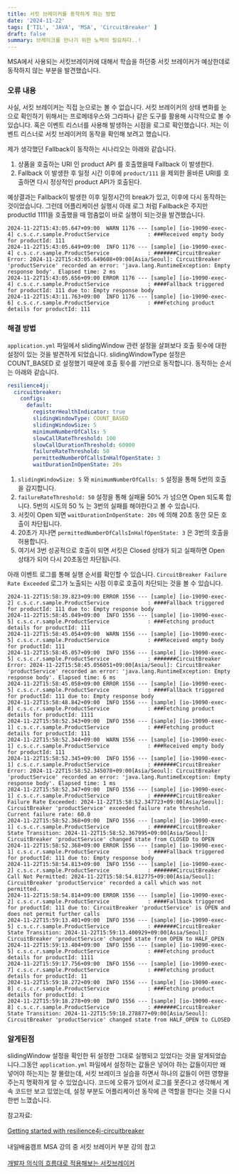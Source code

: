 ```yaml
---
title: 서킷 브레이커를 동작하게 하는 방법
date: '2024-11-22'
tags: ['TIL', 'JAVA', 'MSA', 'CircuitBreaker' ]
draft: false
summary: 브레이크를 만나기 위한 노력이 필요하다..!
---
```


MSA에서 사용되는 서킷브레이커에 대해서 학습을 하던중 서킷 브레이커가 예상한데로 동작하지 않는 부분을 발견했습니다.

### 오류 내용

사실, 서킷 브레이커는 직접 눈으로는 볼 수 없습니다. 서킷 브레이커의 상태 변화를 눈으로 확인하기 위해서는 프로메테우스와 그라파나 같은 도구를 활용해 시각적으로 볼 수 있습니다. 혹은 이벤트 리스너를 사용해 발생하는 시점을 로그로 확인했습니다. 저는 이벤트 리스너로 서킷 브레이커의 동작을 확인해 보려고 했습니다.

제가 생각했던 Fallback이 동작하는 시나리오는 아래와 같습니다.

1. 상품을 호출하는 URI 인 product API 를 호출했을때 Fallback 이 발생한다.
2. Fallback 이 발생한 후 일정 시간 이후에 `product/111` 을 제외한 올바른 URI를 호출하면 다시 정상적인 product API가 호출된다.

예상결과는 Fallback이 발생한 이후 일정시간의 break가 있고, 이후에 다시 동작하는 것이었습니다. 그런데 어플리케이션 실행시 아래 로그 처럼 Fallback은 주지만 productId 1111을 호출했을 때 멈춤없이 바로 실행이 되는것을 발견했습니다.

```
2024-11-22T15:43:05.647+09:00  WARN 1176 --- [sample] [io-19090-exec-4] c.s.c.r.sample.ProductService            : ###Received empty body for productId: 111
2024-11-22T15:43:05.649+09:00  INFO 1176 --- [sample] [io-19090-exec-4] c.s.c.r.sample.ProductService            : #######CircuitBreaker Error: 2024-11-22T15:43:05.649608+09:00[Asia/Seoul]: CircuitBreaker 'productService' recorded an error: 'java.lang.RuntimeException: Empty response body'. Elapsed time: 2 ms
2024-11-22T15:43:05.656+09:00 ERROR 1176 --- [sample] [io-19090-exec-4] c.s.c.r.sample.ProductService            : ####Fallback triggered for productId: 111 due to: Empty response body
2024-11-22T15:43:11.763+09:00  INFO 1176 --- [sample] [io-19090-exec-6] c.s.c.r.sample.ProductService            : ###Fetching product details for productId: 111
```

### 해결 방법

`application.yml` 파일에서 slidingWindow 관련 설정을 살펴보다 호출 횟수에 대한 설정이 있는 것을 발견하게 되었습니다. slidingWindowType 설정은 COUNT_BASED 로 설정했기 때문에 호출 횟수를 기반으로 동작합니다. 동작하는 순서는 아래와 같습니다.

```yml
resilience4j:
  circuitbreaker:
    configs:
      default:  
        registerHealthIndicator: true  
        slidingWindowType: COUNT_BASED  
        slidingWindowSize: 5  
        minimumNumberOfCalls: 5  
        slowCallRateThreshold: 100  
        slowCallDurationThreshold: 60000  
        failureRateThreshold: 50  
        permittedNumberOfCallsInHalfOpenState: 3  
        waitDurationInOpenState: 20s  
```

1. `slidingWindowSize: 5` 와 `minimumNumberOfCalls: 5` 설정을 통해 5번의 호출을 감지합니다. 
2. `failureRateThreshold: 50` 설정을 통해 실패율 50% 가 넘으면 Open 되도록 합니다. 5번의 시도의 50 % 는 3번의 실패를 해야한다고 볼 수 있습니다.
3. 서킷이 Open 되면 `waitDurationInOpenState: 20s` 에 의해 20초 동안 모든 호출이 차단됩니다.
4. 20초가 지나면 `permittedNumberOfCallsInHalfOpenState: 3` 은 3번의 호출을 허용합니다.
5. 여기서 3번 성공적으로 호출이 되면 서킷은 Closed 상태가 되고 실패하면 Open 상태가 되어 다시 20초동안 차단됩니다.

아래 이벤트 로그를 통해 실행 순서를 확인할 수 있습니다. `CircuitBreaker Failure Rate Exceeded` 로그가 노출되는 시점 이후로 호출이 차단되는 것을 볼 수 있습니다.

```
2024-11-22T15:58:39.823+09:00 ERROR 1556 --- [sample] [io-19090-exec-2] c.s.c.r.sample.ProductService            : ####Fallback triggered for productId: 111 due to: Empty response body
2024-11-22T15:58:45.049+09:00  INFO 1556 --- [sample] [io-19090-exec-5] c.s.c.r.sample.ProductService            : ###Fetching product details for productId: 111
2024-11-22T15:58:45.054+09:00  WARN 1556 --- [sample] [io-19090-exec-5] c.s.c.r.sample.ProductService            : ###Received empty body for productId: 111
2024-11-22T15:58:45.057+09:00  INFO 1556 --- [sample] [io-19090-exec-5] c.s.c.r.sample.ProductService            : #######CircuitBreaker Error: 2024-11-22T15:58:45.056051+09:00[Asia/Seoul]: CircuitBreaker 'productService' recorded an error: 'java.lang.RuntimeException: Empty response body'. Elapsed time: 6 ms
2024-11-22T15:58:45.058+09:00 ERROR 1556 --- [sample] [io-19090-exec-5] c.s.c.r.sample.ProductService            : ####Fallback triggered for productId: 111 due to: Empty response body
2024-11-22T15:58:48.842+09:00  INFO 1556 --- [sample] [io-19090-exec-8] c.s.c.r.sample.ProductService            : ###Fetching product details for productId: 1111
2024-11-22T15:58:52.343+09:00  INFO 1556 --- [sample] [io-19090-exec-1] c.s.c.r.sample.ProductService            : ###Fetching product details for productId: 111
2024-11-22T15:58:52.344+09:00  WARN 1556 --- [sample] [io-19090-exec-1] c.s.c.r.sample.ProductService            : ###Received empty body for productId: 111
2024-11-22T15:58:52.345+09:00  INFO 1556 --- [sample] [io-19090-exec-1] c.s.c.r.sample.ProductService            : #######CircuitBreaker Error: 2024-11-22T15:58:52.345078+09:00[Asia/Seoul]: CircuitBreaker 'productService' recorded an error: 'java.lang.RuntimeException: Empty response body'. Elapsed time: 1 ms
2024-11-22T15:58:52.347+09:00  INFO 1556 --- [sample] [io-19090-exec-1] c.s.c.r.sample.ProductService            : #######CircuitBreaker Failure Rate Exceeded: 2024-11-22T15:58:52.347723+09:00[Asia/Seoul]: CircuitBreaker 'productService' exceeded failure rate threshold. Current failure rate: 60.0
2024-11-22T15:58:52.368+09:00  INFO 1556 --- [sample] [io-19090-exec-1] c.s.c.r.sample.ProductService            : #######CircuitBreaker State Transition: 2024-11-22T15:58:52.367995+09:00[Asia/Seoul]: CircuitBreaker 'productService' changed state from CLOSED to OPEN
2024-11-22T15:58:52.368+09:00 ERROR 1556 --- [sample] [io-19090-exec-1] c.s.c.r.sample.ProductService            : ####Fallback triggered for productId: 111 due to: Empty response body
2024-11-22T15:58:54.813+09:00  INFO 1556 --- [sample] [io-19090-exec-2] c.s.c.r.sample.ProductService            : #######CircuitBreaker Call Not Permitted: 2024-11-22T15:58:54.812775+09:00[Asia/Seoul]: CircuitBreaker 'productService' recorded a call which was not permitted.
2024-11-22T15:58:54.814+09:00 ERROR 1556 --- [sample] [io-19090-exec-2] c.s.c.r.sample.ProductService            : ####Fallback triggered for productId: 111 due to: CircuitBreaker 'productService' is OPEN and does not permit further calls
2024-11-22T15:59:13.401+09:00  INFO 1556 --- [sample] [io-19090-exec-5] c.s.c.r.sample.ProductService            : #######CircuitBreaker State Transition: 2024-11-22T15:59:13.400929+09:00[Asia/Seoul]: CircuitBreaker 'productService' changed state from OPEN to HALF_OPEN
2024-11-22T15:59:13.404+09:00  INFO 1556 --- [sample] [io-19090-exec-5] c.s.c.r.sample.ProductService            : ###Fetching product details for productId: 1111
2024-11-22T15:59:17.756+09:00  INFO 1556 --- [sample] [io-19090-exec-7] c.s.c.r.sample.ProductService            : ###Fetching product details for productId: 11
2024-11-22T15:59:18.272+09:00  INFO 1556 --- [sample] [io-19090-exec-8] c.s.c.r.sample.ProductService            : ###Fetching product details for productId: 1
2024-11-22T15:59:18.278+09:00  INFO 1556 --- [sample] [io-19090-exec-8] c.s.c.r.sample.ProductService            : #######CircuitBreaker State Transition: 2024-11-22T15:59:18.278877+09:00[Asia/Seoul]: CircuitBreaker 'productService' changed state from HALF_OPEN to CLOSED
```

### 알게된점

slidingWindow 설정을 확인한 뒤 설정한 그대로 실행되고 있었다는 것을 알게되었습니다.그동안 `application.yml` 파일에서 설정하는 값들은 넣어야 하는 값들이지만 왜 넣어야 하는지는 잘 몰랐는데, 서킷 브레이크 실습을 하면서 하나의 값들이 어떤 영향을 주는지 명확하게 알 수 있었습니다. 코드에 오류가 있어서 로그를 못준다고 생각해서 계속 코드만 보고 있었는데, 설정 부분도 어플리케이션 동작에 큰 역할을 한다는 것을 다시 한번 느꼈습니다. 

참고자료:<br></br>[Getting started with resilience4j-circuitbreaker](https://resilience4j.readme.io/docs/circuitbreaker)<br></br>내일배움캠프 MSA 강의 중 서킷 브레이커 부분 강의 참고<br></br>[개발자 의식의 흐름대로 적용해보는 서킷브레이커](https://techblog.woowahan.com/15694/)
